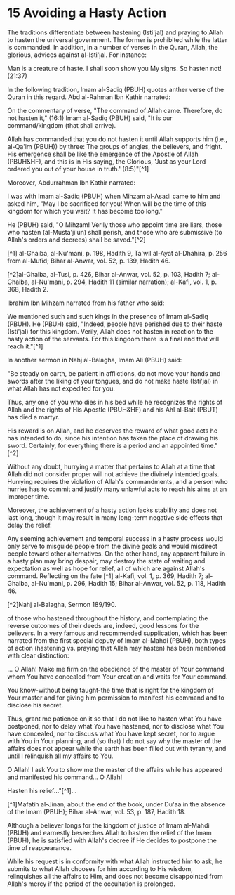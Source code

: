 15 Avoiding a Hasty Action
==========================

The traditions differentiate between hastening (Isti'jal) and praying
to Allah to hasten the universal government. The former is prohibited
while the latter is commanded. In addition, in a number of verses in the
Quran, Allah, the glorious, advices against al-Isti'jal. For instance:

Man is a creature of haste. I shall soon show you My signs. So hasten
not! (21:37)

In the following tradition, Imam al-Sadiq (PBUH) quotes anther verse of
the Quran in this regard. Abd al-Rahman Ibn Kathir narrated:

On the commentary of verse, "The command of Allah came. Therefore, do
not hasten it," (16:1) Imam al-Sadiq (PBUH) said, "It is our
command/kingdom (that shall arrive).

Allah has commanded that you do not hasten it until Allah supports him
(i.e., al-Qa'im (PBUH)) by three: The groups of angles, the believers,
and fright. His emergence shall be like the emergence of the Apostle of
Allah (PBUH&HF), and this is in His saying, the Glorious, 'Just as your
Lord ordered you out of your house in truth.' (8:5)"[^1]

Moreover, Abdurrahman Ibn Kathir narrated:

I was with Imam al-Sadiq (PBUH) when Mihzam al-Asadi came to him and
asked him, "May I be sacrificed for you! When will be the time of this
kingdom for which you wait? It has become too long."

He (PBUH) said, "O Mihzam! Verily those who appoint time are liars,
those who hasten (al-Musta'jilun) shall perish, and those who are
submissive (to Allah's orders and decrees) shall be saved."[^2]

[^1] al-Ghaiba, al-Nu'mani, p. 198, Hadith 9, Ta'wil al-Ayat al-Dhahira,
p. 256 from al-Mufid; Bihar al-Anwar, vol. 52, p. 139, Hadith 46.

[^2]al-Ghaiba, al-Tusi, p. 426, Bihar al-Anwar, vol. 52, p. 103, Hadith
7; al-Ghaiba, al-Nu'mani, p. 294, Hadith 11 (similar narration);
al-Kafi, vol. 1, p. 368, Hadith 2.

Ibrahim Ibn Mihzam narrated from his father who said:

We mentioned such and such kings in the presence of Imam al-Sadiq
(PBUH). He (PBUH) said, "Indeed, people have perished due to their haste
(Isti'jal) for this kingdom. Verily, Allah does not hasten in reaction
to the hasty action of the servants. For this kingdom there is a final
end that will reach it."[^1]

In another sermon in Nahj al-Balagha, Imam Ali (PBUH) said:

"Be steady on earth, be patient in afflictions, do not move your hands
and swords after the liking of your tongues, and do not make haste
(Isti'jal) in what Allah has not expedited for you.

Thus, any one of you who dies in his bed while he recognizes the rights
of Allah and the rights of His Apostle (PBUH&HF) and his Ahl al-Bait
(PBUT) has died a martyr.

His reward is on Allah, and he deserves the reward of what good acts he
has intended to do, since his intention has taken the place of drawing
his sword. Certainly, for everything there is a period and an appointed
time."[^2]

Without any doubt, hurrying a matter that pertains to Allah at a time
that Allah did not consider proper will not achieve the divinely
intended goals. Hurrying requires the violation of Allah's commandments,
and a person who hurries has to commit and justify many unlawful acts to
reach his aims at an improper time.

Moreover, the achievement of a hasty action lacks stability and does
not last long, though it may result in many long-term negative side
effects that delay the relief.

Any seeming achievement and temporal success in a hasty process would
only serve to misguide people from the divine goals and would misdirect
people toward other alternatives. On the other hand, any apparent
failure in a hasty plan may bring despair, may destroy the state of
waiting and expectation as well as hope for relief, all of which are
against Allah's command. Reflecting on the fate [^1] al-Kafi, vol. 1, p.
369, Hadith 7; al-Ghaiba, al-Nu'mani, p. 296, Hadith 15; Bihar al-Anwar,
vol. 52, p. 118, Hadith 46.

[^2]Nahj al-Balagha, Sermon 189/190.

of those who hastened throughout the history, and contemplating the
reverse outcomes of their deeds are, indeed, good lessons for the
believers. In a very famous and recommended supplication, which has been
narrated from the first special deputy of Imam al-Mahdi (PBUH), both
types of action (hastening vs. praying that Allah may hasten) has been
mentioned with clear distinction:

... O Allah! Make me firm on the obedience of the master of Your
command whom You have concealed from Your creation and waits for Your
command.

You know-without being taught-the time that is right for the kingdom of
Your master and for giving him permission to manifest his command and to
disclose his secret.

Thus, grant me patience on it so that I do not like to hasten what You
have postponed, nor to delay what You have hastened, nor to disclose
what You have concealed, nor to discuss what You have kept secret, nor
to argue with You in Your planning, and (so that) I do not say why the
master of the affairs does not appear while the earth has been filled
out with tyranny, and until I relinquish all my affairs to You.

O Allah! I ask You to show me the master of the affairs while has
appeared and manifested his command... O Allah!

Hasten his relief..."[^1]...

[^1]Mafatih al-Jinan, about the end of the book, under Du'aa in the
absence of the Imam (PBUH); Bihar al-Anwar, vol. 53, p. 187, Hadith
18.

Although a believer longs for the kingdom of justice of Imam al-Mahdi
(PBUH) and earnestly beseeches Allah to hasten the relief of the Imam
(PBUH), he is satisfied with Allah's decree if He decides to postpone
the time of reappearance.

While his request is in conformity with what Allah instructed him to
ask, he submits to what Allah chooses for him according to His wisdom,
relinquishes all the affairs to Him, and does not become disappointed
from Allah's mercy if the period of the occultation is prolonged.


